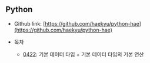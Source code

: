 ## Python

- Github link: [https://github.com/haekyu/python-hae](https://github.com/haekyu/python-hae)

- 목차
    - [0422](https://github.com/haekyu/python-hae/0422): 기본 데이터 타입 + 기본 데이터 타입의 기본 연산
